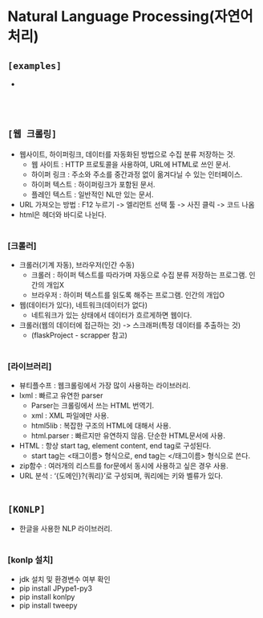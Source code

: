 # Natural Language Processing(자연어 처리)

## `[examples]`
* 
<br><br>

## `[웹 크롤링]`
* 웹사이트, 하이퍼링크, 데이터를 자동화된 방법으로 수집 분류 저장하는 것.
    * 웹 사이트 : HTTP 프로토콜을 사용하여, URL에 HTML로 쓰인 문서.
    * 하이퍼 링크 : 주소와 주소를 중간과정 없이 옮겨다닐 수 있는 인터페이스.
    * 하이퍼 텍스트 : 하이퍼링크가 포함된 문서.
    * 플레인 텍스트 : 일반적인 NL만 있는 문서.
* URL 가져오는 방법 : F12 누르기 -> 엘리먼트 선택 툴 -> 사진 클릭 -> 코드 나옴
* html은 헤더와 바디로 나뉜다.
<br><br>

### [크롤러]
* 크롤러(기계 자동), 브라우저(인간 수동)
    * 크롤러 : 하이퍼 텍스트를 따라가며 자동으로 수집 분류 저장하는 프로그램. 인간의 개입X
    * 브라우저 : 하이퍼 텍스트를 읽도록 해주는 프로그램. 인간의 개입O
* 웹(데이터가 있다), 네트워크(데이터가 없다)
    * 네트워크가 있는 상태에서 데이터가 흐르게하면 웹이다.
* 크롤러(웹의 데이터에 접근하는 것) -> 스크래퍼(특정 데이터를 추출하는 것)
    * (flaskProject - scrapper 참고)
    <br><br>

### [라이브러리]
* 뷰티플수프 : 웹크롤링에서 가장 많이 사용하는 라이브러리.
* lxml : 빠르고 유연한 parser
    * Parser는 크롤링에서 쓰는 HTML 번역기.
    * xml : XML 파일에만 사용.
    * html5lib : 복잡한 구조의 HTML에 대해서 사용.
    * html.parser : 빠르지만 유연하지 않음. 단순한 HTML문서에 사용.
* HTML : 항상 start tag, element content, end tag로 구성된다.
    * start tag는 <태그이름> 형식으로, end tag는 </태그이름> 형식으로 쓴다.
* zip함수 : 여러개의 리스트를 for문에서 동시에 사용하고 싶은 경우 사용.
* URL 분석 : ‘{도메인}?{쿼리}’로 구성되며, 쿼리에는 키와 벨류가 있다.
<br><br>



## `[KONLP]`
* 한글을 사용한 NLP 라이브러리.
<br><br>

### [konlp 설치]
* jdk 설치 및 환경변수 여부 확인
* pip install JPype1-py3
* pip install konlpy
* pip install tweepy
<br><br>